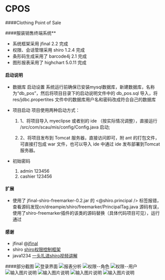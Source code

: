 # CPOS
####Clothing Point of Sale

####服装销售终端系统** 
  
 - 系统框架采用 jfinal 2.2 完成
 - 权限、会话管理采用 shiro 1.2.4 完成
 - 条形码生成采用了 barcode4j 2.1 完成
 - 图形报表采用了 highchart 5.0.11 完成
 
#### 启动说明
- 数据库 启动设置
  系统运行前确保已安装mysql数据库，新建数据库，名称为“db_pos”，然后将项目目录下的启动说明文件中的 db_pos.sql 导入，将 res/jdbc.propertites 文件中的数据库用户名和密码改成符合自己的数据库
- 项目启动
 项目使用两种启动方式：

    1. 1、将项目导入 myeclipse 或者别的 ide （按实际情况调整），直接运行 /src/com/scau/mis/config/Config.java 启动;

    1. 2、将项目发布到 Tomcat 服务器，直接访问即可，附 ant 的打包文件，可直接打包成 war 文件，也可以导入 ide 中通过 ide 发布部署到Tomcat服务器。

 
- 初始密码 
    1. admin  123456
    1. cashier  123456

#### 扩展
- 使用了 jfinal-shiro-freemarker-0.2.jar 的 <@shiro.principal /> 标签报错，查看源码发现cn/dreampie/shiro/freemarker/PrincipalTag.java 源码有误，使用了shiro-freemarker插件的该类的源码替换（具体代码项目可见），运行通过
#### 感谢

- jfinal     @[jfinal](http://git.oschina.net/jfinal/)   
- shiro      [shiro权限控制框架](https://shiro.apache.org)
- java1234   [一头扎进shiro视频讲解](http://www.java1234.com/a/yuanchuang/shiro/)


####部分截图
![登录界面](https://git.oschina.net/uploads/images/2017/0525/230111_ecd8f602_942742.png "在这里输入图片标题")
![报表分析](https://git.oschina.net/uploads/images/2017/0525/230246_9c31093d_942742.png "在这里输入图片标题")
![权限--角色](https://git.oschina.net/uploads/images/2017/0525/230343_ce90cad6_942742.png "在这里输入图片标题")
![权限--用户](https://git.oschina.net/uploads/images/2017/0525/230442_4e62632e_942742.png "在这里输入图片标题")
![输入图片说明](https://git.oschina.net/uploads/images/2017/0525/230553_79f18d4d_942742.png "在这里输入图片标题")
![输入图片说明](https://git.oschina.net/uploads/images/2017/0525/230834_0deab1ff_942742.png "在这里输入图片标题")
![输入图片说明](https://git.oschina.net/uploads/images/2017/0525/230933_4e9608c2_942742.png "在这里输入图片标题")
![输入图片说明](https://git.oschina.net/uploads/images/2017/0525/231030_4d8e3cf1_942742.png "在这里输入图片标题")

